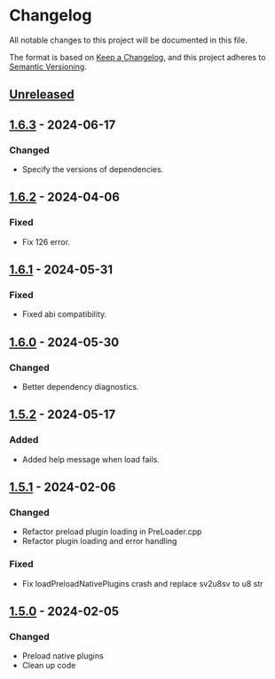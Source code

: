 # Changelog

All notable changes to this project will be documented in this file.

The format is based on [Keep a Changelog](https://keepachangelog.com/en/1.0.0/),
and this project adheres to [Semantic Versioning](https://semver.org/spec/v2.0.0.html).

## [Unreleased]

## [1.6.3] - 2024-06-17

### Changed

- Specify the versions of dependencies.

## [1.6.2] - 2024-04-06

### Fixed

- Fix 126 error.

## [1.6.1] - 2024-05-31

### Fixed

- Fixed abi compatibility.

## [1.6.0] - 2024-05-30

### Changed

- Better dependency diagnostics.

## [1.5.2] - 2024-05-17

### Added

- Added help message when load fails.

## [1.5.1] - 2024-02-06

### Changed

- Refactor preload plugin loading in PreLoader.cpp
- Refactor plugin loading and error handling

### Fixed

- Fix loadPreloadNativePlugins crash and replace sv2u8sv to u8 str

## [1.5.0] - 2024-02-05

### Changed

- Preload native plugins
- Clean up code

[Unreleased]: https://github.com/LiteLDev/LeviLamina/compare/v1.6.3...HEAD
[1.6.3]: https://github.com/LiteLDev/LeviLamina/compare/v1.6.2...v1.6.3
[1.6.2]: https://github.com/LiteLDev/LeviLamina/compare/v1.6.1...v1.6.2
[1.6.1]: https://github.com/LiteLDev/LeviLamina/compare/v1.6.0...v1.6.1
[1.6.0]: https://github.com/LiteLDev/LeviLamina/compare/v1.5.2...v1.6.0
[1.5.2]: https://github.com/LiteLDev/LeviLamina/compare/v1.5.1...v1.5.2
[1.5.1]: https://github.com/LiteLDev/LeviLamina/compare/v1.5.0...v1.5.1
[1.5.0]: https://github.com/LiteLDev/LeviLamina/compare/v1.4.3...v1.5.0
[1.4.3]: https://github.com/LiteLDev/LeviLamina/compare/v1.4.2...v1.4.3
[1.4.2]: https://github.com/LiteLDev/LeviLamina/compare/v1.4.1...v1.4.2
[1.4.1]: https://github.com/LiteLDev/LeviLamina/compare/v1.4.0...v1.4.1
[1.4.0]: https://github.com/LiteLDev/LeviLamina/compare/v1.3.1...v1.4.0
[1.3.1]: https://github.com/LiteLDev/LeviLamina/compare/v1.3.0...v1.3.1
[1.3.0]: https://github.com/LiteLDev/LeviLamina/compare/v1.2.0...v1.3.0
[1.2.0]: https://github.com/LiteLDev/LeviLamina/compare/v1.1.0...v1.2.0
[1.1.0]: https://github.com/LiteLDev/LeviLamina/compare/v1.0.3...v1.1.0
[1.0.3]: https://github.com/LiteLDev/LeviLamina/compare/v1.0.2...v1.0.3
[1.0.2]: https://github.com/LiteLDev/LeviLamina/compare/v1.0.1...v1.0.2
[1.0.1]: https://github.com/LiteLDev/LeviLamina/compare/v1.0.0...v1.0.1
[1.0.0]: https://github.com/LiteLDev/LeviLamina/compare/v0.2.3...v1.0.0
[0.2.3]: https://github.com/LiteLDev/LeviLamina/compare/v0.2.2...v0.2.3
[0.2.2]: https://github.com/LiteLDev/LeviLamina/compare/v0.2.1...v0.2.2
[0.2.1]: https://github.com/LiteLDev/LeviLamina/compare/v0.2.0...v0.2.1
[0.2.0]: https://github.com/LiteLDev/LeviLamina/compare/v0.1.0...v0.2.0
[0.1.0]: https://github.com/LiteLDev/PreLoader/releases/tag/v0.1.0
